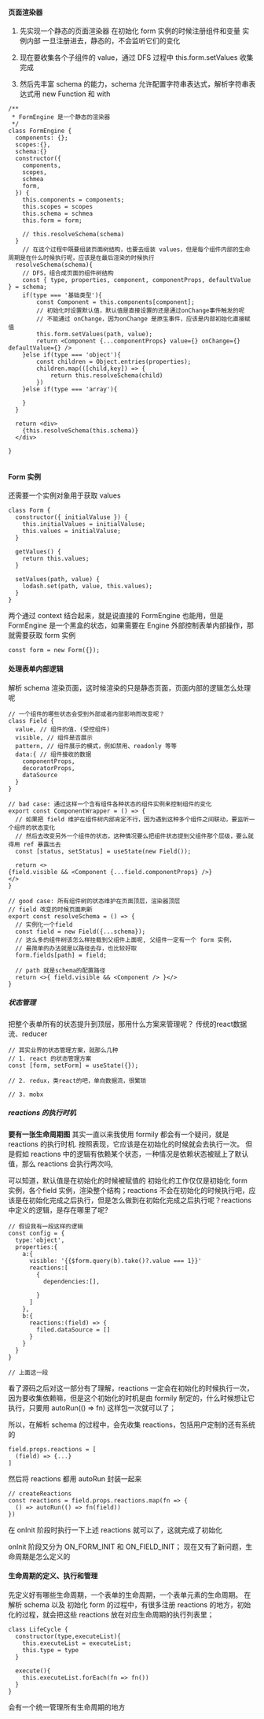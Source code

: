 #### 页面渲染器

1. 先实现一个静态的页面渲染器
   在初始化 form 实例的时候注册组件和变量
   实例内部 一旦注册进去，静态的，不会监听它们的变化
2. 现在要收集各个子组件的 value，通过 DFS 过程中 this.form.setValues 收集完成

3. 然后先丰富 schema 的能力，schema 允许配置字符串表达式，解析字符串表达式用 new Function 和 with

```tsx
/**
 * FormEngine 是一个静态的渲染器
 */
class FormEngine {
  components: {};
  scopes:{},
  schema:{}
  constructor({
    components,
    scopes,
    schmea
    form,
  }) {
    this.components = components;
    this.scopes = scopes
    this.schema = schmea
    this.form = form;

    // this.resolveSchema(schema)
  }
    // 在这个过程中既要组装页面树结构，也要去组装 values，但是每个组件内部的生命周期是在什么时候执行呢，应该是在最后渲染的时候执行
  resolveSchema(schema){
    // DFS，组合成页面的组件树结构
    const { type, properties, component, componentProps, defaultValue } = schema;
    if(type === '基础类型'){
        const Component = this.components[component];
        // 初始化时设置默认值，默认值是直接设置的还是通过onChange事件触发的呢
        // 不能通过 onChange，因为onChange 是原生事件，应该是内部初始化直接赋值
        this.form.setValues(path, value);
        return <Component {...componentProps} value={} onChange={} defaultValue={} />
    }else if(type === 'object'){
        const children = Object.entries(properties);
        children.map(([child,key]) => {
            return this.resolveSchema(child)
        })
    }else if(type === 'array'){

    }
  }

  return <div>
    {this.resolveSchema(this.schema)}
  </div>

}


```

#### Form 实例

还需要一个实例对象用于获取 values

```tsx
class Form {
  constructor({ initialValuse }) {
    this.initialValues = initialValuse;
    this.values = initialValuse;
  }

  getValues() {
    return this.values;
  }

  setValues(path, value) {
    lodash.set(path, value, this.values);
  }
}
```

两个通过 context 结合起来，就是说直接的 FormEngine 也能用，但是 FormEngine 是一个黑盒的状态，如果需要在 Engine 外部控制表单内部操作，那就需要获取 form 实例

```tsx
const form = new Form({});
```

#### 处理表单内部逻辑
解析 schema 渲染页面，这时候渲染的只是静态页面，页面内部的逻辑怎么处理呢
```tsx
// 一个组件的哪些状态会受到外部或者内部影响而改变呢？
class Field {
  value, // 组件的值，(受控组件)
  visible, // 组件是否展示
  pattern, // 组件展示的模式，例如禁用、readonly 等等
  data:{ // 组件接收的数据
    componentProps,
    decoratorProps,
    dataSource
  }
}

// bad case: 通过这样一个含有组件各种状态的组件实例来控制组件的变化
export const ComponentWrapper = () => {
  // 如果把 field 维护在组件树内部肯定不行，因为遇到这种多个组件之间联动，要监听一个组件的状态变化
  // 然后去改变另外一个组件的状态，这种情况要么把组件状态提到父组件那个层级，要么就得用 ref 暴露出去
  const [status, setStatus] = useState(new Field());

  return <>
{field.visible && <Component {...field.componentProps} />}
</>
}

// good case: 所有组件树的状态维护在页面顶层，渲染器顶层
// field 改变的时候页面刷新
export const resolveSchema = () => {
  // 实例化一个field
  const field = new Field({...schema});
  // 这么多的组件树该怎么样挂载到父组件上面呢, 父组件一定有一个 form 实例，
  // 最简单的办法就是以路径去存，也比较好取
  form.fields[path] = field;

  // path 就是schema的配置路径
  return <>{ field.visible && <Component /> }</>
}

```

##### 状态管理
把整个表单所有的状态提升到顶层，那用什么方案来管理呢？
传统的react数据流、reducer
```tsx
// 其实业界的状态管理方案，就那么几种
// 1. react 的状态管理方案
const [form, setForm] = useState({});

// 2. redux，类react的吧，单向数据流，很繁琐

// 3. mobx

```

##### reactions 的执行时机
**要有一张生命周期图**
其实一直以来我使用 formily 都会有一个疑问，就是 reactions 的执行时机.
按照表现，它应该是在初始化的时候就会去执行一次。
但是假如 reactions 中的逻辑有依赖某个状态，一种情况是依赖状态被赋上了默认值，那么 reactions 会执行两次吗,

可以知道，默认值是在初始化的时候被赋值的
初始化的工作仅仅是初始化 form 实例，各个field 实例，渲染整个结构；reactions 不会在初始化的时候执行吧，应该是在初始化完成之后执行，但是怎么做到在初始化完成之后执行呢？reactions 中定义的逻辑，是存在哪里了呢?

```tsx
// 假设我有一段这样的逻辑
const config = {
  type:'object',
  properties:{
    a:{
      visible: '{{$form.query(b).take()?.value === 1}}'
      reactions:[
        {
          dependencies:[],

        }
      ]
    },
    b:{
      reactions:(field) => {
        filed.dataSource = []
      }
    }
  }
}

// 上面这一段

```

看了源码之后对这一部分有了理解，reactions 一定会在初始化的时候执行一次，因为要收集依赖嘛，但是这个初始化的时机是由 formily 制定的，什么时候想让它执行，只要用 autoRun(() => fn) 这样包一次就可以了；

所以，在解析 schema 的过程中，会先收集 reactions，包括用户定制的还有系统的

```tsx
field.props.reactions = [
  (field) => {...}
]
```

然后将 reactions 都用 autoRun 封装一起来

```tsx
// createReactions
const reactions = field.props.reactions.map(fn => {
  () => autoRun(() => fn(field))
}) 
```

在 onInit 阶段时执行一下上述 reactions 就可以了，这就完成了初始化

onInit 阶段又分为 ON_FORM_INIT 和 ON_FIELD_INIT；
现在又有了新问题，生命周期是怎么定义的

#### 生命周期的定义、执行和管理
先定义好有哪些生命周期，一个表单的生命周期，一个表单元素的生命周期。
在解析 schema 以及 初始化 form 的过程中，有很多注册 reactions 的地方，初始化的过程，就会把这些 reactions 放在对应生命周期的执行列表里；
```tsx
class LifeCycle {
  constructor(type,executeList){
    this.executeList = executeList;
    this.type = type
  }

  execute(){
    this.executeList.forEach(fn => fn())
  }
}
```

会有一个统一管理所有生命周期的地方
```tsx

```